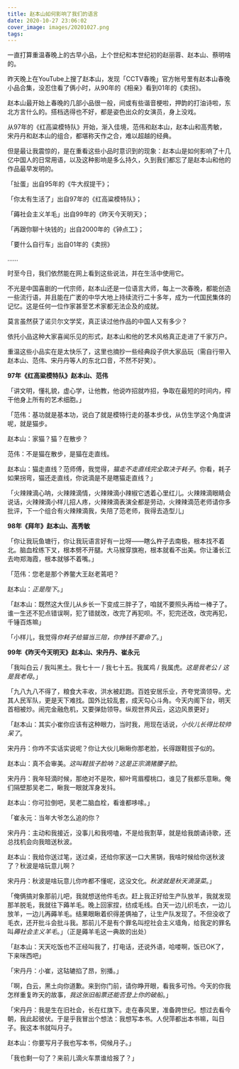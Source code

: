 ```yaml
---
title: 赵本山如何影响了我们的语言
date: 2020-10-27 23:06:02
cover_image: images/20201027.png
tags:
---
```

一直打算重温春晚上的古早小品，上个世纪和本世纪初的赵丽蓉、赵本山、蔡明啥的。

昨天晚上在YouTube上搜了赵本山，发现「CCTV春晚」官方帐号里有赵本山春晚小品合集，没忍住看了俩小时，从90年的《相亲》看到01年的《卖拐》。

赵本山最开始上春晚的几部小品很一般，间或有些谐音梗啦，押韵的打油诗啦，东北方言什么的。搭档选得也不好，都是姿色出众的女演员，身上没戏。

从97年的《红高粱模特队》开始，渐入佳境，范伟和赵本山，赵本山和高秀敏，宋丹丹和赵本山的组合，都堪称天作之合，难以超越的经典。

但是最让我震惊的，是在重看这些小品时意识到的现象：赵本山是如何影响了十几亿中国人的日常用语，以及这种影响是多么持久，久到我们都忘了是赵本山和他的作品最早发明的。

「扯蛋」出自95年的《牛大叔提干》；

「你太有生活了」出自97年的《红高粱模特队》；

「薅社会主义羊毛」出自99年的《昨天今天明天》；

「再跟你聊十块钱的」出自2000年的《钟点工》；

「要什么自行车」出自01年的《卖拐》

……

时至今日，我们依然能在网上看到这些说法，并在生活中使用它。

不光是中国喜剧的一代宗师，赵本山还是一位语言大师，每上一次春晚，都能创造一些流行语，并且能在广袤的中华大地上持续流行二十多年，成为一代国民集体的记忆。这是任何一位作家甚至艺术家都无法企及的成就。

莫言虽然获了诺贝尔文学奖，真正读过他作品的中国人又有多少？

依托小品这种大家喜闻乐见的形式，赵本山和他的艺术风格真正走进了千家万户。

重温这些小品实在是太快乐了，这里也摘抄一些经典段子供大家品玩（需自行带入赵本山、范伟、宋丹丹等人的东北口音，不然不好笑）。

**97年《红高粱模特队》赵本山、范伟**

「讲文明，懂礼貌，虚心学，让他教，他说咋招就咋招，争取在最短的时间内，榨干他身上所有的艺术细胞。」

「范伟：基功就是基本功，说白了就是模特行走的基本步伐，从仿生学这个角度讲呢，就是猫步。

赵本山：家猫？猫？在散步？

范伟：不是猫在散步，是猫在走直线。

赵本山：猫走直线？范师傅，我觉得，*猫走不走直线完全取决于耗子*。你看，耗子如果拐弯，猫还走直线，你说滴是不是瞎猫走直线？」

「火辣辣滴心呐，火辣辣滴情，火辣辣滴小辣椒它透着心里红儿。火辣辣滴眼睛会说话，火辣辣滴小样儿招人疼，火辣辣滴表演全都是劳动，火辣辣滴范老师请你多批评，下一个组合有火辣辣滴我，失陪了范老师，我得去造型儿」

**98年《拜年》赵本山、高秀敏**

「你让我玩鱼塘行，你让我玩语言好有一比呀——瞎么杵子去南极，根本找不着北。脑血栓练下叉，根本劈不开腿。大马猴穿旗袍，根本就看不出美。你让潘长江去吻郑海霞，根本就够不着嘴。」

「范伟：您老是那个养鳖大王赵老蔫吧？

赵本山：*正是陛下*。」

「赵本山：既然这大侄儿从乡长一下变成三胖子了，咱就不要照头再给一棒子了。谁一生还不犯点错误啊，犯了错就改，改完了再犯呗。不，犯完还改，改完再犯，千锤百炼嘛」

「小样儿，我觉得*你耗子给猫当三陪，你挣钱不要命了*。」

**99年《昨天今天明天》赵本山、宋丹丹、崔永元**

「我叫白云 / 我叫黑土。我七十一 / 我七十五。我属鸡 / 我属虎。*这是我老公 / 这是我老母*。」

「九八九八不得了，粮食大丰收，洪水被赶跑。百姓安居乐业，齐夸党滴领导。尤其人民军队，更是天下难找。国外比较乱套，成天勾心斗角。今天内阁下台，明天首相被炒。闹完金融危机，又要弹劾领导。纵观世界风云，这边风景更好」

「赵本山：其实小崔你应该有这种眼力，当时我，用现在话说，*小伙儿长得比较帅呆了*。

宋丹丹：你咋不实话实说呢？你让大伙儿瞅瞅你那老脸，长得跟鞋拔子似的。

赵本山：真不会审美。*这叫鞋拔子脸呐？这是正宗滴猪腰子脸*。

宋丹丹：我年轻滴时候，那绝对不是吹，柳叶弯眉樱桃口，谁见了我都乐意瞅。俺们隔壁那吴老二，瞅我一眼就浑身发抖。

赵本山：你可拉倒吧，吴老二脑血栓，看谁都哆嗦。」

「崔永元：当年大爷怎么追的你？

宋丹丹：主动和我接近，没事儿和我唠嗑，不是给我割草，就是给我朗诵诗歌，还总找机会向我暗送秋波。

赵本山：我给你送过笔，送过桌，还给你家送一口大黑锅，我啥时候给你送秋波了？秋波是啥玩意儿啊？

宋丹丹：秋波是啥玩意儿你咋都不懂呢，这没文化。*秋波就是秋天滴菠菜*。」

「俺俩搞对象那前儿吧，我就想送他件毛衣。赶上我正好给生产队放羊，我就发现那羊脱毛，我就往下薅羊毛。晚上回家捏，纺成毛线。白天一边儿织毛衣，一边儿放羊，一边儿再薅羊毛。结果眼瞅着织得差俩袖了，让生产队发现了。不但没收了毛衣，还开批斗会批斗我。那前儿不是有个罪名叫挖社会主义墙角，给我定的罪名叫*薅社会主义羊毛*。」（正是薅羊毛这一典故的出处）

「赵本山：天天吃饭也不正经叫我了，打电话，还说外语，哈喽啊，饭已OK了，下来咪西吧」

「宋丹丹：小崔，这轱辘掐了昂，别播。」

「啊，白云，黑土向你道歉。来到你门前，请你睁开眼，看我多可怜。今天的你我怎样重复昨天的故事，*我这张旧船票还能否登上你的破船*。」

「宋丹丹：我是生在旧社会，长在红旗下。走在春风里，准备跨世纪。想过去看今朝，我此起彼伏。于是乎我冒出个想法：我想写本书。人倪萍都出本书嘛，叫日子。我这本书就叫月子。

赵本山：你要写月子我也写本书，伺候月子。」

「我也剩一句了？来前儿滴火车票谁给报了？」